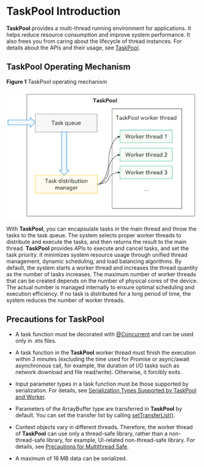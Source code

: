 # TaskPool Introduction

**TaskPool** provides a multi-thread running environment for applications. It helps reduce resource consumption and improve system performance. It also frees you from caring about the lifecycle of thread instances. For details about the APIs and their usage, see [TaskPool](../reference/apis/js-apis-taskpool.md).


## TaskPool Operating Mechanism

**Figure 1** TaskPool operating mechanism

![TaskPool](figures/taskpool.png)

With **TaskPool**, you can encapsulate tasks in the main thread and throw the tasks to the task queue. The system selects proper worker threads to distribute and execute the tasks, and then returns the result to the main thread. **TaskPool** provides APIs to execute and cancel tasks, and set the task priority. It minimizes system resource usage through unified thread management, dynamic scheduling, and load balancing algorithms. By default, the system starts a worker thread and increases the thread quantity as the number of tasks increases. The maximum number of worker threads that can be created depends on the number of physical cores of the device. The actual number is managed internally to ensure optimal scheduling and execution efficiency. If no task is distributed for a long period of time, the system reduces the number of worker threads.


## Precautions for TaskPool

- A task function must be decorated with [\@Concurrent](arkts-concurrent.md) and can be used only in .ets files.

- A task function in the **TaskPool** worker thread must finish the execution within 3 minutes (excluding the time used for Promise or async/await asynchronous call, for example, the duration of I/O tasks such as network download and file read/write). Otherwise, it forcibly exits.

- Input parameter types in a task function must be those supported by serialization. For details, see [Serialization Types Supported by TaskPool and Worker](serialization-support-types.md).

- Parameters of the ArrayBuffer type are transferred in **TaskPool** by default. You can set the transfer list by calling [setTransferList()](../reference/apis/js-apis-taskpool.md#settransferlist10).

- Context objects vary in different threads. Therefore, the worker thread of **TaskPool** can use only a thread-safe library, rather than a non-thread-safe library, for example, UI-related non-thread-safe library. For details, see [Precautions for Multithread Safe](multi-thread-safety.md).

- A maximum of 16 MB data can be serialized.

